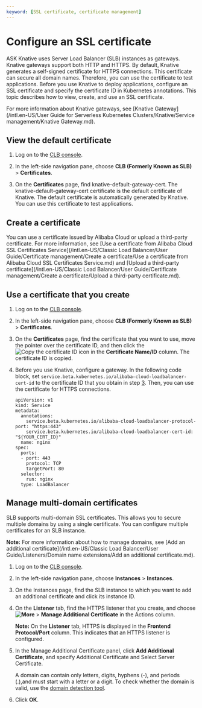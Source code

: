 ```yaml
---
keyword: [SSL certificate, certificate management]
---
```


# Configure an SSL certificate

ASK Knative uses Server Load Balancer \(SLB\) instances as gateways. Knative gateways support both HTTP and HTTPS. By default, Knative generates a self-signed certificate for HTTPS connections. This certificate can secure all domain names. Therefore, you can use the certificate to test applications. Before you use Knative to deploy applications, configure an SSL certificate and specify the certificate ID in Kubernetes annotations. This topic describes how to view, create, and use an SSL certificate.

For more information about Knative gateways, see [Knative Gateway](/intl.en-US/User Guide for Serverless Kubernetes Clusters/Knative/Service management/Knative Gateway.md).

## View the default certificate

1.  Log on to the [CLB console](https://slb.console.aliyun.com/slb).

2.  In the left-side navigation pane, choose **CLB \(Formerly Known as SLB\)** \> **Certificates**.

3.  On the **Certificates** page, find knative-default-gateway-cert. The knative-default-gateway-cert certificate is the default certificate of Knative. The default certificate is automatically generated by Knative. You can use this certificate to test applications.


## Create a certificate

You can use a certificate issued by Alibaba Cloud or upload a third-party certificate. For more information, see [Use a certificate from Alibaba Cloud SSL Certificates Service](/intl.en-US/Classic Load Balancer/User Guide/Certificate management/Create a certificate/Use a certificate from Alibaba Cloud SSL Certificates Service.md) and [Upload a third-party certificate](/intl.en-US/Classic Load Balancer/User Guide/Certificate management/Create a certificate/Upload a third-party certificate.md).

## Use a certificate that you create

1.  Log on to the [CLB console](https://slb.console.aliyun.com/slb).

2.  In the left-side navigation pane, choose **CLB \(Formerly Known as SLB\)** \> **Certificates**.

3.  On the **Certificates** page, find the certificate that you want to use, move the pointer over the certificate ID, and then click the ![Copy the certificate ID](../images/p171208.png) icon in the **Certificate Name/ID** column. The certificate ID is copied.

4.  Before you use Knative, configure a gateway. In the following code block, set `service.beta.kubernetes.io/alibaba-cloud-loadbalancer-cert-id` to the certificate ID that you obtain in step [3](#step_riv_0nw_nb8). Then, you can use the certificate for HTTPS connections.

    ```
    apiVersion: v1
    kind: Service
    metadata:
      annotations:
        service.beta.kubernetes.io/alibaba-cloud-loadbalancer-protocol-port: "https:443"
        service.beta.kubernetes.io/alibaba-cloud-loadbalancer-cert-id: "${YOUR_CERT_ID}"
      name: nginx
    spec:
      ports:
      - port: 443
        protocol: TCP
        targetPort: 80
      selector:
        run: nginx
      type: LoadBalancer
    ```


## Manage multi-domain certificates

SLB supports multi-domain SSL certificates. This allows you to secure multiple domains by using a single certificate. You can configure multiple certificates for an SLB instance.

**Note:** For more information about how to manage domains, see [Add an additional certificate](/intl.en-US/Classic Load Balancer/User Guide/Listeners/Domain name extensions/Add an additional certificate.md).

1.  Log on to the [CLB console](https://slb.console.aliyun.com/slb).

2.  In the left-side navigation pane, choose **Instances** \> **Instances**.

3.  On the Instances page, find the SLB instance to which you want to add an additional certificate and click its instance ID.

4.  On the **Listener** tab, find the HTTPS listener that you create, and choose **![More](../images/p136776.png)** \> **Manage Additional Certificate** in the Actions column.

    **Note:** On the **Listener** tab, HTTPS is displayed in the **Frontend Protocol/Port** column. This indicates that an HTTPS listener is configured.

5.  In the Manage Additional Certificate panel, click **Add Additional Certificate**, and specify Additional Certificate and Select Server Certificate.

    A domain can contain only letters, digits, hyphens \(-\), and periods \(.\),and must start with a letter or a digit. To check whether the domain is valid, use the [domain detection tool](https://zijian.aliyun.com).

6.  Click **OK**.


